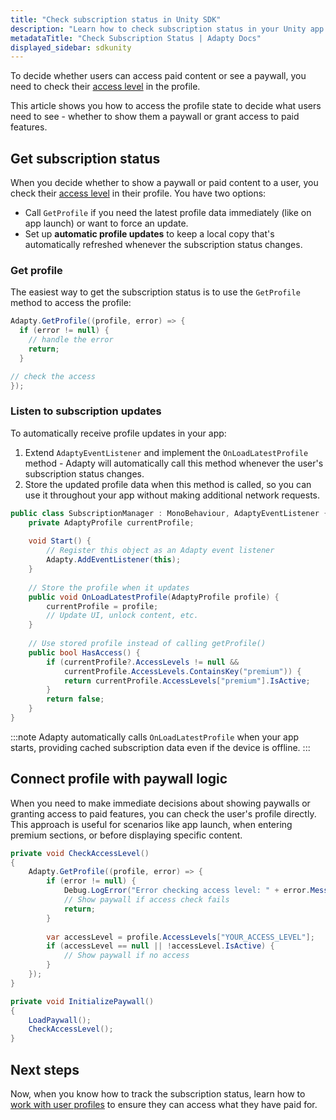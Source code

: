 ```yaml
---
title: "Check subscription status in Unity SDK"
description: "Learn how to check subscription status in your Unity app with Adapty."
metadataTitle: "Check Subscription Status | Adapty Docs"
displayed_sidebar: sdkunity
---
```


To decide whether users can access paid content or see a paywall, you need to check their [access level](access-level.md) in the profile.

This article shows you how to access the profile state to decide what users need to see - whether to show them a paywall or grant access to paid features.

## Get subscription status

When you decide whether to show a paywall or paid content to a user, you check their [access level](access-level.md) in their profile. You have two options:

- Call `GetProfile` if you need the latest profile data immediately (like on app launch) or want to force an update.
- Set up **automatic profile updates** to keep a local copy that's automatically refreshed whenever the subscription status changes.

### Get profile

The easiest way to get the subscription status is to use the `GetProfile` method to access the profile:

```csharp showLineNumbers
Adapty.GetProfile((profile, error) => {
  if (error != null) {
    // handle the error
    return;
  }

// check the access
});
```

### Listen to subscription updates

To automatically receive profile updates in your app:

1. Extend `AdaptyEventListener` and implement the `OnLoadLatestProfile` method - Adapty will automatically call this method whenever the user's subscription status changes.
2. Store the updated profile data when this method is called, so you can use it throughout your app without making additional network requests.

```csharp
public class SubscriptionManager : MonoBehaviour, AdaptyEventListener {
    private AdaptyProfile currentProfile;
    
    void Start() {
        // Register this object as an Adapty event listener
        Adapty.AddEventListener(this);
    }
    
    // Store the profile when it updates
    public void OnLoadLatestProfile(AdaptyProfile profile) {
        currentProfile = profile;
        // Update UI, unlock content, etc.
    }
    
    // Use stored profile instead of calling getProfile()
    public bool HasAccess() {
        if (currentProfile?.AccessLevels != null && 
            currentProfile.AccessLevels.ContainsKey("premium")) {
            return currentProfile.AccessLevels["premium"].IsActive;
        }
        return false;
    }
}
```

:::note
Adapty automatically calls `OnLoadLatestProfile` when your app starts, providing cached subscription data even if the device is offline.
:::

## Connect profile with paywall logic

When you need to make immediate decisions about showing paywalls or granting access to paid features, you can check the user's profile directly. This approach is useful for scenarios like app launch, when entering premium sections, or before displaying specific content.

```csharp
private void CheckAccessLevel()
{
    Adapty.GetProfile((profile, error) => {
        if (error != null) {
            Debug.LogError("Error checking access level: " + error.Message);
            // Show paywall if access check fails
            return;
        }
        
        var accessLevel = profile.AccessLevels["YOUR_ACCESS_LEVEL"];
        if (accessLevel == null || !accessLevel.IsActive) {
            // Show paywall if no access
        }
    });
}

private void InitializePaywall()
{
    LoadPaywall();
    CheckAccessLevel();
}
``` 

## Next steps

Now, when you know how to track the subscription status, learn how to [work with user profiles](unity-quickstart-identify.md) to ensure they can access what they have paid for.